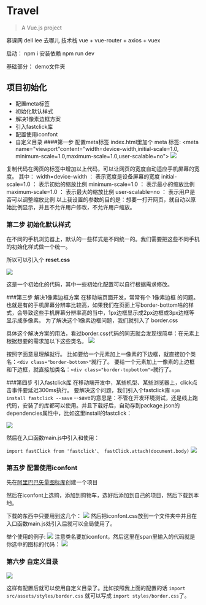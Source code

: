 
# Travel

> A Vue.js project

慕课网 dell lee 去哪儿
技术栈 vue + vue-router + axios + vuex

启动：   npm i 安装依赖
        npm run dev 

基础部分： demo文件夹

## 项目初始化

- 配置meta标签
- 初始化默认样式
- 解决1像素边框方案
-  引入fastclick库
- 配置使用iconfont
- 自定义目录
####第一步 配置meta标签
index.html里加个 meta 标签:
<meta name="viewport"content="width=device-width,initial-scale=1.0,
    minimum-scale=1.0,maximum-scale=1.0,user-scalable=no">
![](https://upload-images.jianshu.io/upload_images/9249356-38c5d57cedaf57a1.png?imageMogr2/auto-orient/strip%7CimageView2/2/w/1240)


复制代码在网页的<head>标签中增加以上代码，可以让网页的宽度自动适应手机屏幕的宽度。
其中：
width=device-width ： 表示宽度是设备屏幕的宽度
initial-scale=1.0 ： 表示初始的缩放比例
minimum-scale=1.0 ： 表示最小的缩放比例
maximum-scale=1.0 ： 表示最大的缩放比例
user-scalable=no ： 表示用户是否可以调整缩放比例
以上我设置的参数的目的是：想要一打开网页，就自动以原始比例显示，并且不允许用户修改，不允许用户缩放。

### 第二步 初始化默认样式

在不同的手机浏览器上，默认的一些样式是不同统一的。我们需要把这些不同手机的初始化样式做一个统一。

所以可以引入个 **reset.css**

![](https://upload-images.jianshu.io/upload_images/9249356-8852b7213bb59e83.png?imageMogr2/auto-orient/strip%7CimageView2/2/w/1240)

这是一个初始化的代码，其中一些初始化配置可以自行根据需求修改。

###第三步 解决1像素边框方案
在移动端页面开发，常常有个 1像素边框 的问题。
也就是有的手机屏幕分辨率比较高，如果我们在页面上写border-bottom啥的样式，会导致这些手机屏幕分辨率高的当中，1px边框显示成2px边框或3px边框等显示成多像素。
为了解决这个1像素边框问题，我们就引入了 border.css

具体这个解决方案的用法，看过border.css代码的同志就会发现很简单：在元素上根据想要的需求加以下这些类名。
![](https://user-gold-cdn.xitu.io/2018/11/12/167073c03054803f?imageslim)

按照字面意思理解就行。
比如要给一个元素加上一像素的下边框，就直接加个类名：`<div class="border-bottom>"`就行了。
要给一个元素加上一像素的上边框和下边框，就直接加类名：`<div class="border-topbottom">`就行了。

###第四步 引入fastclick库
在移动端开发中，某些机型、某些浏览器上，click点击事件要延迟300ms执行。
要解决这个问题，我们引入个fastclick库
`npm install fastclick --save`
--save的意思是：不管在开发环境测试，还是线上跑代码，安装了的库都可以使用。并且下载好后，自动存到package.json的dependencies属性中，比如这里install的fastclick：

![](https://user-gold-cdn.xitu.io/2018/11/12/16707c1f711cf15a?imageslim)

然后在入口函数main.js中引入和使用：

`import fastClick from 'fastclick'、 fastClick.attach(document.body)`
![](https://upload-images.jianshu.io/upload_images/9249356-8bfc1df55d0aff9f.png?imageMogr2/auto-orient/strip%7CimageView2/2/w/1240)

### 第五步 配置使用iconfont

先在[阿里巴巴矢量图标库](https://link.juejin.im/?target=http%3A%2F%2Fwww.iconfont.cn%2F)创建一个项目

然后在iconfont上选购，添加到购物车，选好后添加到自己的项目，然后下载到本地。

下载的东西中只要用到这几个：
![](https://user-gold-cdn.xitu.io/2018/11/12/167080253c9ce60e?imageslim)
然后把iconfont.css放到一个文件夹中并且在入口函数main.js处引入后就可以全局使用了。

举个使用的例子:
![](https://user-gold-cdn.xitu.io/2018/11/12/1670803d4f29a9ad?imageslim)
注意类名要加iconfont，然后这里在span里输入的代码就是你选中的图标的代码：
![](https://user-gold-cdn.xitu.io/2018/11/12/1670807393af966b?imageslim)

### 第六步 自定义目录
![](https://upload-images.jianshu.io/upload_images/9249356-4283689361ccef4d.png?imageMogr2/auto-orient/strip%7CimageView2/2/w/1240)

这样有配置后就可以使用自定义目录了。比如按照我上面的配置的话
`import src/assets/styles/border.css`
就可以写成
`import styles/border.css`了。